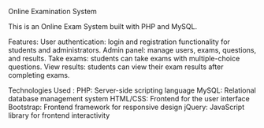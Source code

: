Online Examination System

This is an Online Exam System built with PHP and MySQL.

Features:
User authentication: login and registration functionality for students and administrators.
Admin panel: manage users, exams, questions, and results.
Take exams: students can take exams with multiple-choice questions.
View results: students can view their exam results after completing exams.

Technologies Used :
PHP: Server-side scripting language
MySQL: Relational database management system
HTML/CSS: Frontend for the user interface
Bootstrap: Frontend framework for responsive design
jQuery: JavaScript library for frontend interactivity
